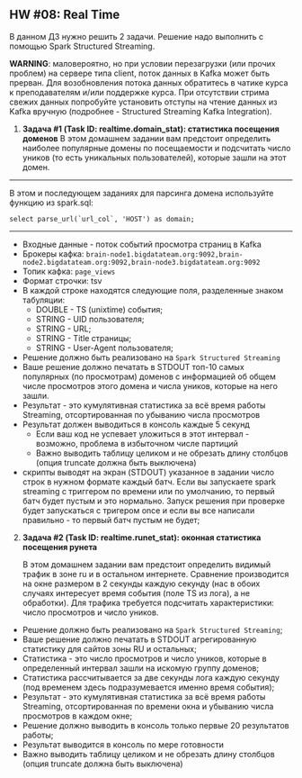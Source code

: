 ## HW #08: Real Time

В данном ДЗ нужно решить 2 задачи. Решение надо выполнить с помощью Spark Structured Streaming.

**WARNING**:   маловероятно, но при условии перезагрузки (или прочих проблем) на
сервере типа client, поток данных в Kafka может быть прерван. Для возобновления
потока данных обратитесь в чатике курса к преподавателям и/или поддержке курса.
При отсутствии стрима свежих данных попробуйте установить отступы на чтение
данных из Kafka вручную (подробнее - Structured Streaming Kafka Integration).

1. **Задача #1 (Task ID: realtime.domain_stat): статистика посещения доменов**
   В этом домашнем задании вам предстоит определить наиболее популярные домены по посещаемости и подсчитать число уников (то есть уникальных пользователей),
которые зашли на этот домен.
-----------------------------------------------------------------------------------------------------------------------------------------------------
В этом и последующем заданиях для парсинга домена используйте функцию из
spark.sql:

    select parse_url(`url_col`, 'HOST') as domain;
------------------------------------------------------------------------------------------------------------------------------------------------------

- Входные данные - поток событий просмотра страниц в Kafka
- Брокеры кафка: `brain-node1.bigdatateam.org:9092,brain-node2.bigdatateam.org:9092,brain-node3.bigdatateam.org:9092`
- Топик кафка: `page_views`
- Формат строчки: tsv
- В каждой строке находятся следующие поля, разделенные знаком табуляции:
  - DOUBLE - TS (unixtime) события;
  - STRING - UID пользователя;
  - STRING - URL;
  - STRING - Title страницы;
  - STRING - User-Agent пользователя;
- Решение должно быть реализовано на `Spark Structured Streaming`
- Ваше решение должно печатать в STDOUT топ-10 самых популярных (по просмотрам) доменов с информацией об общем числе просмотров этого домена и числа уников, которые на него зашли.
- Результат - это кумулятивная статистика за всё время работы Streaming, отсортированная по убыванию числа просмотров
- Результат должен выводиться в консоль каждые 5 секунд
  - Если ваш код не успевает уложиться в этот интервал - возможно, проблема в избыточном числе партиций
  - Важно выводить таблицу целиком и не обрезать длину столбцов (опция truncate должна быть выключена)
- скрипты выводят на экран (STDOUT) указанное в задании число строк в нужном формате каждый батч. Если вы запускаете spark streaming с триггером по
  времени или по умолчанию, то первый батч будет пустым и это нормально. Запуск решения при проверке будет запускаться с тригером once и если вы все
  написали правильно - то первый батч пустым не будет;


2. **Задача #2 (Task ID: realtime.runet_stat): оконная статистика посещения рунета**

   В этом домашнем задании вам предстоит определить видимый трафик в зоне ru и в
остальном интернете. Сравнение производится на окне размером в 2 секунды каждую
секунду (нас в обоих случаях интересует время события (поле TS из лога), а не
обработки). Для трафика требуется подсчитать характеристики: число просмотров и
число уников.

 - Решение должно быть реализовано на `Spark Structured Streaming`;
 - Ваше решение должно печатать в STDOUT агрегированную статистику для сайтов зоны RU и остальных;
 - Статистика - это число просмотров и число уников, которые в определенный интервал зашли на искомую группу доменов;
 - Статистика рассчитывается за две секунды лога каждую секунду (под временем здесь подразумевается именно время события);
 - Результат - это кумулятивная статистика за всё время работы Streaming, отсортированная по времени окна и убыванию числа просмотров в каждом окне;
 - Решение должно выводить в консоль только первые 20 результатов работы;
 - Результат выводится в консоль по мере готовности
 - Важно выводить таблицу целиком и не обрезать длину столбцов (опция truncate должна быть выключена)



